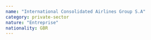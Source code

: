```yaml
---
name: "International Consolidated Airlines Group S.A"
category: private-sector
nature: "Entreprise"
nationality: GBR
---
```

